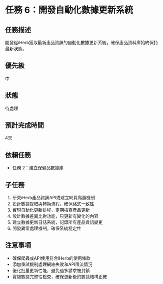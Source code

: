 # 任務 6：開發自動化數據更新系統

## 任務描述
開發從iHerb獲取最新產品資訊的自動化數據更新系統，確保產品資料庫始終保持最新狀態。

## 優先級
中

## 狀態
待處理

## 預計完成時間
4天

## 依賴任務
- 任務 2：建立保健品數據庫

## 子任務
1. 研究iHerb產品資訊API或建立網頁爬蟲機制
2. 設計數據提取與轉換流程，確保格式一致性
3. 實現自動化更新排程，定期檢查產品更新
4. 設計數據差異比對功能，只更新有變化的內容
5. 建立數據更新日誌系統，記錄所有產品資訊變更
6. 開發異常處理機制，確保系統穩定性

## 注意事項
- 確保爬蟲或API使用符合iHerb的使用條款
- 添加重試機制處理網絡失敗和API限流情況
- 優化批量更新性能，避免過多請求被封鎖
- 實施數據完整性檢查，確保更新後的數據結構正確 